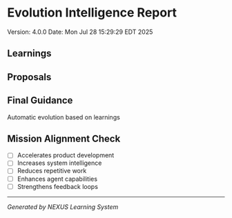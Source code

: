 # Evolution Intelligence Report
Version: 4.0.0
Date: Mon Jul 28 15:29:29 EDT 2025

## Learnings


## Proposals


## Final Guidance
Automatic evolution based on learnings

## Mission Alignment Check
- [ ] Accelerates product development
- [ ] Increases system intelligence  
- [ ] Reduces repetitive work
- [ ] Enhances agent capabilities
- [ ] Strengthens feedback loops

---
*Generated by NEXUS Learning System*
